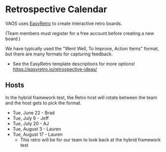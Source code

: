 # Retrospective Calendar

VAOS uses [EasyRetro](https://easyretro.io/login) to create interactive retro boards.

(Team members must register for a free account before creating a new board.)

We have typically used the "Went Well, To Improve, Action Items" format, but there are many formats for capturing feedback.
- See the EasyRetro template descriptions for more options! https://easyretro.io/retrospective-ideas/

## Hosts

In the hybrid framework test, the Retro host will rotate between the team and the host gets to pick the format.

- Tue, June 22 - Brad
- Tue, July 6 - Jeff
- Tue, July 20 - AJ
- Tue, August 3 - Lauren
- Tue, August 17 - Lauren
  - This retro will be for our team to look back at the hybrid framework test
